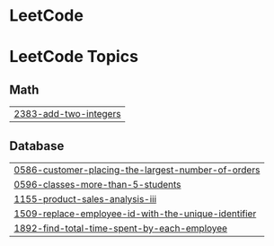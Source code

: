 # LeetCode
<!---LeetCode Topics Start-->
# LeetCode Topics
## Math
|  |
| ------- |
| [2383-add-two-integers](https://github.com/Pranav0913/LeetCode/tree/master/2383-add-two-integers) |
## Database
|  |
| ------- |
| [0586-customer-placing-the-largest-number-of-orders](https://github.com/Pranav0913/LeetCode/tree/master/0586-customer-placing-the-largest-number-of-orders) |
| [0596-classes-more-than-5-students](https://github.com/Pranav0913/LeetCode/tree/master/0596-classes-more-than-5-students) |
| [1155-product-sales-analysis-iii](https://github.com/Pranav0913/LeetCode/tree/master/1155-product-sales-analysis-iii) |
| [1509-replace-employee-id-with-the-unique-identifier](https://github.com/Pranav0913/LeetCode/tree/master/1509-replace-employee-id-with-the-unique-identifier) |
| [1892-find-total-time-spent-by-each-employee](https://github.com/Pranav0913/LeetCode/tree/master/1892-find-total-time-spent-by-each-employee) |
<!---LeetCode Topics End-->